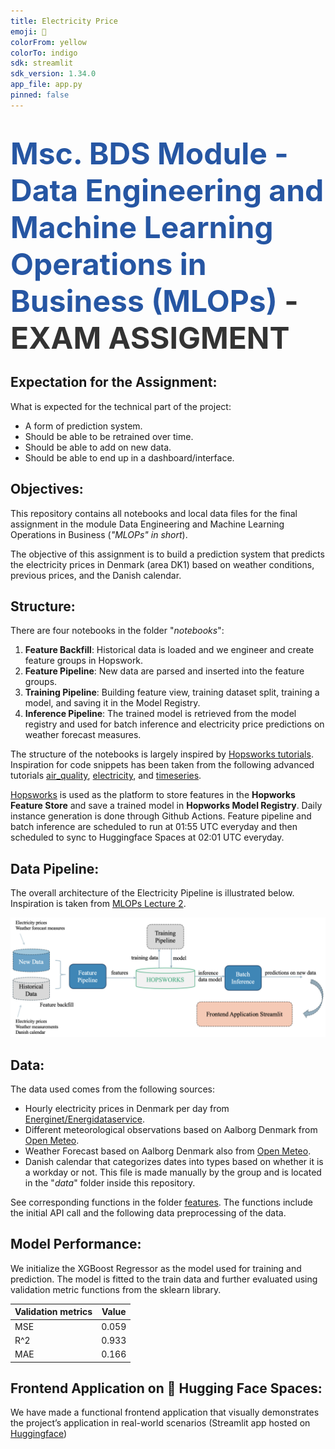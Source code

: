 ```yaml
---
title: Electricity Price
emoji: 🦀
colorFrom: yellow
colorTo: indigo
sdk: streamlit
sdk_version: 1.34.0
app_file: app.py
pinned: false
---
```


# <span style="font-width:bold; font-size: 3rem; color:#2656a3;">**Msc. BDS Module - Data Engineering and Machine Learning Operations in Business (MLOPs)** </span> <span style="font-width:bold; font-size: 3rem; color:#333;">- EXAM ASSIGMENT</span>

## Expectation for the Assignment:
What is expected for the technical part of the project:

-	A form of prediction system. 
-	Should be able to be retrained over time.
-	Should be able to add on new data.
-	Should be able to end up in a dashboard/interface.

## Objectives:
This repository contains all notebooks and local data files for the final assignment in the module Data Engineering and Machine Learning Operations in Business (*"MLOPs" in short*).

The objective of this assignment is to build a prediction system that predicts the electricity prices in Denmark (area DK1) based on weather conditions, previous prices, and the Danish calendar.

## Structure:
There are four notebooks in the folder "*notebooks*":

1. **Feature Backfill**: Historical data is loaded and we engineer and create feature groups in Hopswork.
2. **Feature Pipeline**: New data are parsed and inserted into the feature groups.
3. **Training Pipeline**: Building feature view,  training dataset split, training a model, and saving it in the Model Registry.
4. **Inference Pipeline**: The trained model is retrieved from the model registry and used for batch inference and electricity price predictions on weather forecast measures.

The structure of the notebooks is largely inspired by [Hopsworks tutorials](https://github.com/logicalclocks/hopsworks-tutorials).
Inspiration for code snippets has been taken from the following advanced tutorials [air_quality](https://github.com/logicalclocks/hopsworks-tutorials/tree/master/advanced_tutorials/air_quality), [electricity](https://github.com/logicalclocks/hopsworks-tutorials/tree/master/advanced_tutorials/electricity), and [timeseries](https://github.com/logicalclocks/hopsworks-tutorials/tree/master/advanced_tutorials/timeseries).

[Hopsworks](https://www.hopsworks.ai) is used as the platform to store features in the **Hopworks Feature Store** and save a trained model in **Hopworks Model Registry**. Daily instance generation is done through Github Actions. Feature pipeline and batch inference are scheduled to run at 01:55 UTC everyday and then scheduled to sync to Huggingface Spaces at 02:01 UTC everyday.

## Data Pipeline:
The overall architecture of the Electricity Pipeline is illustrated below. Inspiration is taken from [MLOPs Lecture 2](https://github.com/saoter/SDS24_MLOps_L1/blob/main//MLOps_Lecture_2_slides.pdf).

![electricity_pipeline.png](images/electricity_pipeline.png)

## Data:
The data used comes from the following sources:

- Hourly electricity prices in Denmark per day from [Energinet/Energidataservice](https://www.energidataservice.dk).
- Different meteorological observations based on Aalborg Denmark from [Open Meteo](https://www.open-meteo.com).
- Weather Forecast based on Aalborg Denmark also from [Open Meteo](https://www.open-meteo.com).
- Danish calendar that categorizes dates into types based on whether it is a workday or not. This file is made manually by the group and is located in the "*data*" folder inside this repository.

See corresponding functions in the folder [features](https://github.com/Camillahannesbo/MLOPs-Assignment-/tree/main/features). The functions include the initial API call and the following data preprocessing of the data.

## Model Performance:
We initialize the XGBoost Regressor as the model used for training and prediction. The model is fitted to the train data and further evaluated using validation metric functions from the sklearn library. 

| Validation metrics   | Value    |
|----------------------|----------|
| MSE                  | 0.059    |
| R^2                  | 0.933    |
| MAE                  | 0.166    |

## Frontend Application on 🤗 Hugging Face Spaces:
We have made a functional frontend application that visually demonstrates the project’s application in real-world scenarios (Streamlit app hosted on [Huggingface](https://huggingface.co/spaces/Camillahannesbo/Electricity_price))

